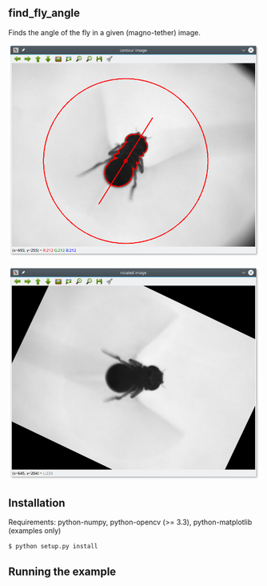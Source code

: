 ## find_fly_angle 

Finds the angle of the fly in a given (magno-tether) image.

![image0](images/image0.png)

![image1](images/image1.png)


## Installation

Requirements: python-numpy, python-opencv (>= 3.3), python-matplotlib (examples only)


```bash
$ python setup.py install 

```


## Running the example


``` python

```



